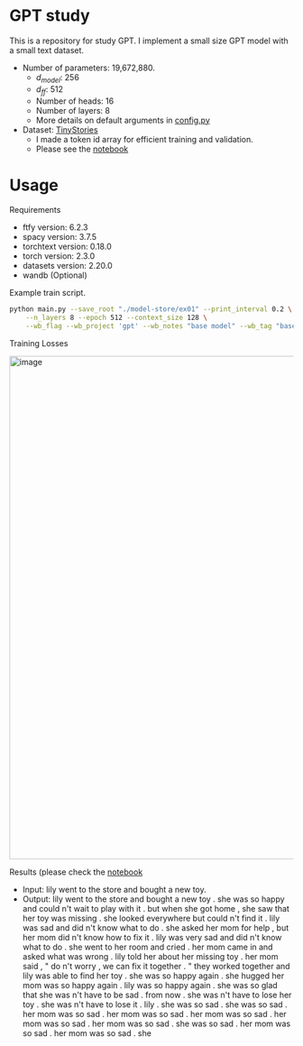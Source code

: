 GPT study
==

This is a repository for study GPT.
I implement a small size GPT model with a small text dataset.
- Number of parameters: 19,672,880.
  - $d_{model}$: 256
  - $d_{ff}$: 512
  - Number of heads: 16
  - Number of layers: 8
  - More details on default arguments in [config.py](./config.py)
- Dataset: [TinyStories](https://huggingface.co/datasets/roneneldan/TinyStories)
  - I made a token id array for efficient training and validation.
  - Please see the [notebook](./DataPreprocessing.ipynb)

# Usage
Requirements
- ftfy version: 6.2.3
- spacy version: 3.7.5
- torchtext version: 0.18.0
- torch version: 2.3.0
- datasets version: 2.20.0
- wandb (Optional)

Example train script.
```bash
python main.py --save_root "./model-store/ex01" --print_interval 0.2 \
    --n_layers 8 --epoch 512 --context_size 128 \
    --wb_flag --wb_project 'gpt' --wb_notes "base model" --wb_tag "base"
```

Training Losses

<img width="893" alt="image" src="https://github.com/user-attachments/assets/087a4ea9-2ec9-4d5f-9d47-0c1c45397ee0">

Results (please check the [notebook](./TextGeneration.ipynb)
* Input: lily went to the store and bought a new toy.
* Output: lily went to the store and bought a new toy . she was so happy and could n't wait to play with it . but when she got home , she saw that her toy was missing . she looked everywhere but could n't find it . lily was sad and did n't know what to do . she asked her mom for help , but her mom did n't know how to fix it . lily was very sad and did n't know what to do . she went to her room and cried . her mom came in and asked what was wrong . lily told her about her missing toy . her mom said , " do n't worry , we can fix it together . " they worked together and lily was able to find her toy . she was so happy again . she hugged her mom was so happy again . lily was so happy again . she was so glad that she was n't have to be sad . from now . she was n't have to lose her toy . she was n't have to lose it . lily . she was so sad . she was so sad . her mom was so sad . her mom was so sad . her mom was so sad . her mom was so sad . her mom was so sad . she was so sad . her mom was so sad . her mom was so sad . she
